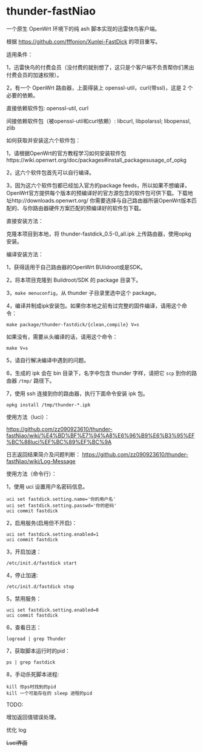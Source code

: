 # thunder-fastNiao
一个原生 OpenWrt 环境下的纯 ash 脚本实现的迅雷快鸟客户端。

根据 https://github.com/fffonion/Xunlei-FastDick 的项目重写。

适用条件：

1，迅雷快鸟的付费会员（没付费的就别想了，这只是个客户端不负责帮你们黑出付费会员的加速权限）。

2，有一个 OpenWrt 路由器，上面得装上 openssl-util，curl(带ssl)，这是 2 个必要的依赖。

直接依赖软件包: openssl-util, curl

间接依赖软件包（被openssl-util和curl依赖）: libcurl, libpolarssl; libopenssl, zlib

如何获取并安装这六个软件包：

1，请根据OpenWrt的官方教程学习如何安装软件包https://wiki.openwrt.org/doc/packages#install_packagesusage_of_opkg

2，这六个软件包首先可以自行编译。

3，因为这六个软件包都已经加入官方的package feeds，所以如果不想编译，OpenWrt官方提供每个版本的预编译好的官方源包含的软件包可供下载。下载地址http://downloads.openwrt.org/ 你需要选择与自己路由器所装OpenWrt版本匹配的、与你路由器硬件方案匹配的预编译好的软件包下载。


直接安装方法：

克隆本项目到本地，将 thunder-fastdick_0.5-0_all.ipk 上传路由器，使用opkg 安装。

编译安装方法：

1，获得适用于自己路由器的OpenWrt BUildroot或是SDK。

2，将本项目克隆到 Buildroot/SDK 的 package 目录下。

3，`make menuconfig`，从 thunder 子目录里选中这个 package。

4，编译并制成ipk安装包。如果你本地之前有过完整的固件编译，请用这个命令：

    make package/thunder-fastdick/{clean,compile} V=s
    
如果没有，需要从头编译的话，请用这个命令：

    make V=s
   
5，请自行解决编译中遇到的问题。

6，生成的 ipk 会在 bin 目录下，名字中包含 thunder 字样，请把它 `scp` 到你的路由器 `/tmp/` 路径下。

7，使用 ssh 连接到你的路由器，执行下面命令安装 ipk 包。

    opkg install /tmp/thunder-*.ipk
    
使用方法（luci）：

https://github.com/zz090923610/thunder-fastNiao/wiki/%E4%BD%BF%E7%94%A8%E6%96%B9%E6%B3%95%EF%BC%88luci%EF%BC%89%EF%BC%9A

日志返回结果简介及问题判断： https://github.com/zz090923610/thunder-fastNiao/wiki/Log-Message

使用方法（命令行）：


1，使用 uci 设置用户名密码信息。

    uci set fastdick.setting.name='你的用户名'
    uci set fastdick.setting.passwd='你的密码'
    uci commit fastdick
    
2，启用服务(启用但不开启)：
  
    uci set fastdick.setting.enabled=1
    uci commit fastdick

3，开启加速：

    /etc/init.d/fastdick start
  
4，停止加速:
  
    /etc/init.d/fastdick stop

5，禁用服务：
  
    uci set fastdick.setting.enabled=0
    uci commit fastdick
  
6，查看日志：
 
    logread | grep Thunder
  
7，获取脚本运行时的pid：

    ps | grep fastdick

8，手动杀死脚本进程:

    kill 你ps时找到的pid
    kill 一个可能存在的 sleep 进程的pid


TODO:

增加返回值错误处理。

优化 log

<del>Luci界面<del>


